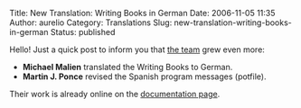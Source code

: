 Title: New Translation: Writing Books in German
Date: 2006-11-05 11:35
Author: aurelio
Category: Translations
Slug: new-translation-writing-books-in-german
Status: published

Hello! Just a quick post to inform you that [the
team](http://txt2tags.sourceforge.net/team/) grew even more:

-   **Michael Malien** translated the Writing Books to German.
-   **Martin J. Ponce** revised the Spanish program messages (potfile).

Their work is already online on the [documentation
page](http://txt2tags.sourceforge.net/docs.html).
